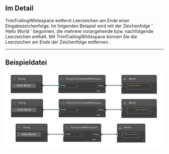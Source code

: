 ## Im Detail
TrimTrailingWhitespace entfernt Leerzeichen am Ende einer Eingabezeichenfolge. Im folgenden Beispiel wird mit der Zeichenfolge '      Hello World     ' begonnen, die mehrere vorangehende bzw. nachfolgende Leerzeichen enthält. Mit TrimTrailingWhitespace können Sie die Leerzeichen am Ende der Zeichenfolge entfernen.
___
## Beispieldatei

![TrimTrailingWhitespace](./DSCore.String.TrimTrailingWhitespace_img.jpg)

